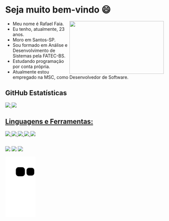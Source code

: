 # Seja muito bem-vindo 😄

<img align="right" width="300" height="168" src="https://i.pinimg.com/originals/e4/26/70/e426702edf874b181aced1e2fa5c6cde.gif"/>

* Meu nome é Rafael Faia.
* Eu tenho, atualmente, 23 anos.
* Moro em Santos-SP.
* Sou formado em Análise e Desenvolvimento de Sistemas pela FATEC-BS.
* Estudando programação por conta própria.
* Atualmente estou empregado na MSC, como Desenvolvedor de Software.

## **GitHub Estatísticas**
<div>
  <a href="https://github.com/rafaelfaiac">
  <img height="150em" src="https://github-readme-stats.vercel.app/api?username=rafaelfaiac&show_icons=true&theme=nord&include_all_commits=true&count_private=true"/>
  <img height="150em" src="https://github-readme-stats.vercel.app/api/top-langs/?username=rafaelfaiac&layout=compact&langs_count=7&theme=nord"/>
</div>
 
 ## **Linguagens e Ferramentas:**
 <img src="https://cdn.discordapp.com/attachments/755062376545648641/880273079857725490/Component_14.png">
 <img src="https://cdn.discordapp.com/attachments/755062376545648641/880273079576711210/Component_13.png">
 <img src="https://cdn.discordapp.com/attachments/755062376545648641/880273102049804298/Component_15.png">
 <img src="https://cdn.discordapp.com/attachments/755062376545648641/880273065831985162/Component_7.png">
 <img src="https://cdn.discordapp.com/attachments/755062376545648641/880273064225542215/Component_6.png">
</div>
  
  ##
 
<div>
 <a href="https://www.linkedin.com/in/rafaelfaiac/" target="_blank"> <img src="https://cdn.discordapp.com/attachments/755062376545648641/880232790757630002/Component_3.png" target="_blank"></a>
 <a href="https://www.instagram.com/rafaelfaiac/" target="_blank"><img src="https://cdn.discordapp.com/attachments/755062376545648641/880232789897773116/Component_2.png" target="_blank"></a>
 <a href = "mailto:rafaelfaiac@gmail.com"><img src="https://cdn.discordapp.com/attachments/755062376545648641/880232795446837298/Component_4.png" target="_blank"></a>
  
 
  ![Snake animation](https://github.com/rafaelfaiac/rafaelfaiac/blob/output/github-contribution-grid-snake.svg)
 
</div>
